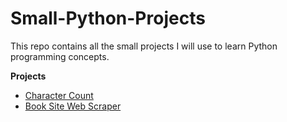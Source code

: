 # Small-Python-Projects

This repo contains all the small projects I will use to learn Python programming concepts.

**Projects**
- [Character Count](https://github.com/ifeoluwafavour/Small-Python-Projects/blob/main/charactercount.py)
- [Book Site Web Scraper](https://github.com/ifeoluwafavour/Small-Python-Projects/blob/main/BookSiteWebScraper.py)
